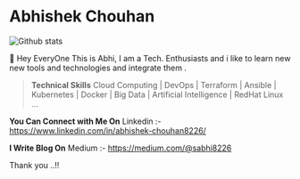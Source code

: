 # Abhishek Chouhan
![Github stats](https://github-readme-stats.vercel.app/api?username=sabhi8226)

🔰 Hey EveryOne This is Abhi, I am a Tech. Enthusiasts and i like to learn new new tools and technologies and integrate them .


> **Technical Skills**
Cloud Computing | DevOps | Terraform | Ansible | Kubernetes | Docker | Big Data | Artificial Intelligence | RedHat Linux ...

**You Can Connect with Me On** 
Linkedin :- https://www.linkedin.com/in/abhishek-chouhan8226/

**I Write Blog On**
Medium :- https://medium.com/@sabhi8226

Thank you ..!!
